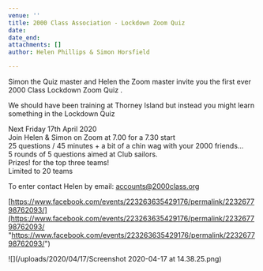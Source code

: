 ```yaml
---
venue: ''
title: 2000 Class Association - Lockdown Zoom Quiz
date: 
date_end: 
attachments: []
author: Helen Phillips & Simon Horsfield

---
```

Simon the Quiz master and Helen the Zoom master invite you the first ever 2000 Class Lockdown Zoom Quiz .

We should have been training at Thorney Island but instead you might learn something in the Lockdown Quiz

Next Friday 17th April 2020  
Join Helen & Simon on Zoom at 7.00 for a 7.30 start  
25 questions / 45 minutes + a bit of a chin wag with your 2000 friends...  
5 rounds of 5 questions aimed at Club sailors.  
Prizes! for the top three teams!  
Limited to 20 teams

To enter contact Helen by email: accounts@2000class.org

[https://www.facebook.com/events/223263635429176/permalink/223267798762093/](https://www.facebook.com/events/223263635429176/permalink/223267798762093/ "https://www.facebook.com/events/223263635429176/permalink/223267798762093/")

![](/uploads/2020/04/17/Screenshot 2020-04-17 at 14.38.25.png)